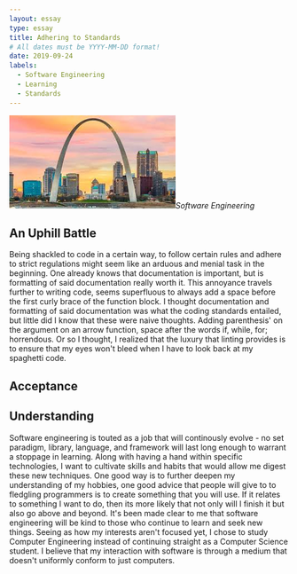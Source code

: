 ```yaml
---
layout: essay
type: essay
title: Adhering to Standards
# All dates must be YYYY-MM-DD format!
date: 2019-09-24
labels:
  - Software Engineering
  - Learning
  - Standards
---
```


<img class="ui image" src="../images/arch.jpeg">*Software Engineering*
## An Uphill Battle

Being shackled to code in a certain way, to follow certain rules and adhere to strict regulations might seem like an arduous and menial task in the beginning. One already knows that documentation is important, but is formatting of said documentation really worth it. This annoyance travels further to writing code, seems superfluous to always add a space before the first curly brace of the function block. I thought documentation and formatting of said documentation was what the coding standards entailed, but little did I know that these were naive thoughts. Adding parenthesis' on the argument on an arrow function, space after the words if, while, for; horrendous. Or so I thought, I realized that the luxury that linting provides is to ensure that my eyes won't bleed when I have to look back at my spaghetti code. 

## Acceptance



## Understanding

Software engineering is touted as a job that will continously evolve - no set paradigm, library, language, and framework will last long enough to warrant a stoppage in learning. Along with having a hand within specific technologies, I want to cultivate skills and habits that would allow me digest these new techniques. One good way is to further deepen my understanding of my hobbies, one good advice that people will give to to fledgling programmers is to create something that you will use. If it relates to something I want to do, then its more likely that not only will I finish it but also go above and beyond. It's been made clear to me that software engineering will be kind to those who continue to learn and seek new things. Seeing as how my interests aren't focused yet, I chose to study Computer Engineering instead of continuing straight as a Computer Science student. I believe that my interaction with software is through a medium that doesn't uniformly conform to just computers. 

